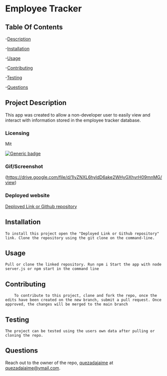 
# Employee Tracker 

## Table Of Contents
-[Description](#project-description)

-[Installation](#installation)
    
-[Usage](#usage)
    
-[Contributing](#contributing)
    
-[Testing](#testing)
    
-[Questions](#questions)

## Project Description
This app was created to allow a non-developer user to easily view and interact with information stored in the employee tracker database.

### Licensing 
Mit

[![Generic badge](https://img.shields.io/badge/License-Mit-green.svg)](https://choosealicense.com/licenses/mit/.)
    
    

### Gif/Screenshot
(https://drive.google.com/file/d/1lyZNXL6hyldD6ake2WHyGXhyrH09mnMG/view)
    

### Deployed website
[Deployed Link or Github repository](https://github.com/quezadajaime/Employee-Tracker.git)
    

## Installation
    To install this project open the "Deployed Link or Github repository" link. Clone the repository using the git clone on the command-line.

## Usage
    Pull or clone the linked repository. Run npm i Start the app with node server.js or npm start in the command line

## Contributing
        To contribute to this project, clone and fork the repo, once the edits have been created on the new branch, submit a pull request. Once approved, the changes will be merged to the main branch

## Testing
    The project can be tested using the users own data after pulling or cloning the repo.

## Questions
Reach out to the owner of the repo, [quezadajaime](https://github.com/quezadajaime) at quezadajaime@ymail.com.

